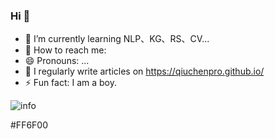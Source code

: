 ### Hi 👋

- 🌱 I’m currently learning NLP、KG、RS、CV...
- 💬 How to reach me: 
- 😄 Pronouns: ...
- 📄 I regularly write articles on https://qiuchenpro.github.io/
- ⚡ Fun fact: I am a boy.

![info](https://github-readme-stats.vercel.app/api?username=CasterWx&show_icons=true&count_private=true&hide=prs&theme=default_repocard)

#FF6F00
